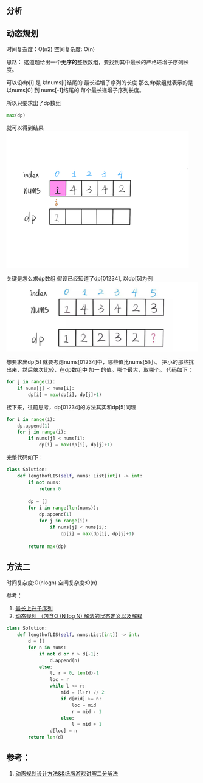 ## 分析

## 动态规划
时间复杂度：O(n2)
空间复杂度: O(n)

思路：
这道题给出一个**无序的**整数数组，要找到其中最长的严格递增子序列长度。

可以设dp[i] 是 以nums[i]结尾的 最长递增子序列的长度
那么dp数组就表示的是 以nums[0] 到 nums[-1]结尾的 每个最长递增子序列长度。

所以只要求出了dp数组
```python
max(dp)
``` 
就可以得到结果
![图 2](images/94e80873a0b8794fac75aa9fd332a37b38227df73f168a1b94a8b6f246fe94d2.gif)  


关键是怎么求dp数组
假设已经知道了dp[01234], 以dp[5]为例
![图 3](images/dc9b2bf9cb20b688010b751fce1c45a2b94c715eb19ab0a33797a7af4898c3bc.png) 

想要求出dp[5] 就要考虑nums[01234]中，哪些值比nums[5]小。
把小的那些挑出来，然后依次比较，在dp数组中 加一 的值。哪个最大，取哪个。
代码如下：
```python
for j in range(i):
    if nums[j] < nums[i]:
        dp[i] = max(dp[i], dp[j]+1)
```
接下来，往前思考，dp[01234]的方法其实和dp[5]同理

```python
for i in range(i):
    dp.append(1)
    for j in range(i):
        if nums[j] < nums[i]:
            dp[i] = max(dp[i], dp[j]+1)
```

完整代码如下：
```python
class Solution:
    def lengthofLIS(self, nums: List[int]) -> int:
        if not nums:
            return 0

        dp = []
        for i in range(len(nums)):
            dp.append(1)
            for j in range(i):
                if nums[j] < nums[i]:
                    dp[i] = max(dp[i], dp[j]+1)
        
        return max(dp)
```

## 方法二

时间复杂度:O(nlogn)
空间复杂度:O(n)

参考：
1. [最长上升子序列](https://leetcode-cn.com/problems/longest-increasing-subsequence/solution/zui-chang-shang-sheng-zi-xu-lie-by-leetcode-soluti/)
2. [动态规划 （包含O (N log N) 解法的状态定义以及解释](https://leetcode-cn.com/problems/longest-increasing-subsequence/solution/dong-tai-gui-hua-er-fen-cha-zhao-tan-xin-suan-fa-p/)

```python
class Solution:
    def lengthofLIS(self, nums:List[int]) -> int:
        d = []
        for n in nums:
            if not d or n > d[-1]:
                d.append(n)
            else:
                l, r = 0, len(d)-1
                loc = r
                while l <= r:
                    mid = (l+r) // 2
                    if d[mid] >= n:
                        loc = mid
                        r = mid - 1
                    else:
                        l = mid + 1
                d[loc] = n
        return len(d)
```



## 参考：
1. [动态规划设计方法&&纸牌游戏讲解二分解法](https://leetcode-cn.com/problems/longest-increasing-subsequence/solution/dong-tai-gui-hua-she-ji-fang-fa-zhi-pai-you-xi-jia/)

